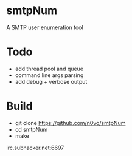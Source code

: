 # smtpNum
A SMTP user enumeration tool



# Todo 
- add thread pool and queue
- command line args parsing
- add debug + verbose output



# Build

- git clone https://github.com/n0vo/smtpNum
- cd smtpNum
- make



irc.subhacker.net:6697

